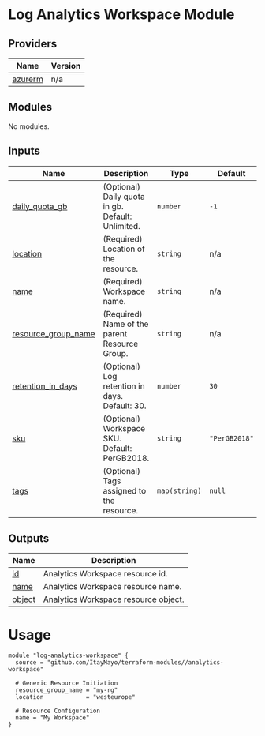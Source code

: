 <!-- BEGIN_TF_DOCS -->
# Log Analytics Workspace Module

## Providers

| Name | Version |
|------|---------|
| <a name="provider_azurerm"></a> [azurerm](#provider\_azurerm) | n/a |

## Modules

No modules.

## Inputs

| Name | Description | Type | Default | Required |
|------|-------------|------|---------|:--------:|
| <a name="input_daily_quota_gb"></a> [daily\_quota\_gb](#input\_daily\_quota\_gb) | (Optional) Daily quota in gb. Default: Unlimited. | `number` | `-1` | no |
| <a name="input_location"></a> [location](#input\_location) | (Required) Location of the resource. | `string` | n/a | yes |
| <a name="input_name"></a> [name](#input\_name) | (Required) Workspace name. | `string` | n/a | yes |
| <a name="input_resource_group_name"></a> [resource\_group\_name](#input\_resource\_group\_name) | (Required) Name of the parent Resource Group. | `string` | n/a | yes |
| <a name="input_retention_in_days"></a> [retention\_in\_days](#input\_retention\_in\_days) | (Optional) Log retention in days. Default: 30. | `number` | `30` | no |
| <a name="input_sku"></a> [sku](#input\_sku) | (Optional) Workspace SKU. Default: PerGB2018. | `string` | `"PerGB2018"` | no |
| <a name="input_tags"></a> [tags](#input\_tags) | (Optional) Tags assigned to the resource. | `map(string)` | `null` | no |

## Outputs

| Name | Description |
|------|-------------|
| <a name="output_id"></a> [id](#output\_id) | Analytics Workspace resource id. |
| <a name="output_name"></a> [name](#output\_name) | Analytics Workspace resource name. |
| <a name="output_object"></a> [object](#output\_object) | Analytics Workspace resource object. |

# Usage

```
module "log-analytics-workspace" {
  source = "github.com/ItayMayo/terraform-modules//analytics-workspace"

  # Generic Resource Initiation
  resource_group_name = "my-rg"
  location            = "westeurope"

  # Resource Configuration
  name = "My Workspace"
}
```
<!-- END_TF_DOCS -->